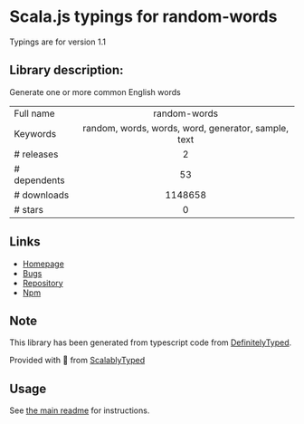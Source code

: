 
# Scala.js typings for random-words

Typings are for version 1.1

## Library description:
Generate one or more common English words

|                    |                 |
| ------------------ | :-------------: |
| Full name          | random-words |
| Keywords           | random, words, words, word, generator, sample, text |
| # releases         | 2 |
| # dependents       | 53 |
| # downloads        | 1148658 |
| # stars            | 0 |

## Links
- [Homepage](https://github.com/punkave/random-words#readme)
- [Bugs](https://github.com/punkave/random-words/issues)
- [Repository](https://github.com/punkave/random-words)
- [Npm](https://www.npmjs.com/package/random-words)
    


## Note
This library has been generated from typescript code from [DefinitelyTyped](https://definitelytyped.org).

Provided with :purple_heart: from [ScalablyTyped](https://github.com/oyvindberg/ScalablyTyped)

## Usage
See [the main readme](../../readme.md) for instructions.


